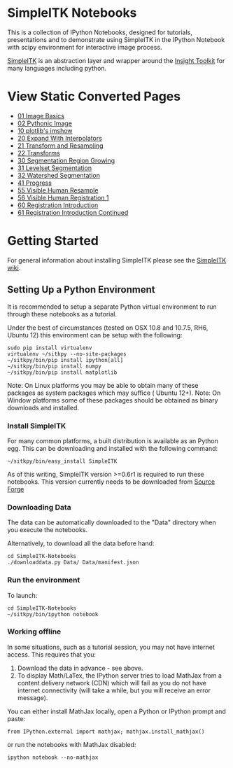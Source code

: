 # SimpleITK Notebooks

This is a collection of IPython Notebooks, designed for tutorials, presentations and to demonstrate using SimpleITK in the IPython Notebook with scipy environment for interactive image process.

[SimpleITK](http://www.simpleitk.org) is an abstraction layer and wrapper around the [Insight Toolkit](http://www.itk.org) for many languages including python.

# View Static Converted Pages

- [01 Image Basics](http://insightsoftwareconsortium.github.io/SimpleITK-Notebooks/01_Image_Basics.html)
- [02 Pythonic Image](http://insightsoftwareconsortium.github.io/SimpleITK-Notebooks/02_Pythonic_Image.html)
- [10 plotlib's imshow](http://insightsoftwareconsortium.github.io/SimpleITK-Notebooks/10_matplotlib's_imshow.html)
- [20 Expand With Interpolators](http://insightsoftwareconsortium.github.io/SimpleITK-Notebooks/20_Expand_With_Interpolators.html)
- [21 Transform and Resampling](http://insightsoftwareconsortium.github.io/SimpleITK-Notebooks/21_Transform_and_Resampling.html)
- [22 Transforms](http://insightsoftwareconsortium.github.io/SimpleITK-Notebooks/22_Transforms.html)
- [30 Segmentation Region Growing](http://insightsoftwareconsortium.github.io/SimpleITK-Notebooks/30_Segmentation_Region_Growing.html)
- [31 Levelset Segmentation](http://insightsoftwareconsortium.github.io/SimpleITK-Notebooks/31_Levelset_Segmentation.html)
- [32 Watershed Segmentation](http://insightsoftwareconsortium.github.io/SimpleITK-Notebooks/32_Watersheds_Segmentation.html)
- [41 Progress](http://insightsoftwareconsortium.github.io/SimpleITK-Notebooks/41_Progress.html)
- [55 Visible Human Resample](http://insightsoftwareconsortium.github.io/SimpleITK-Notebooks/55_VH_Resample.html)
- [56 Visible Human Registration 1](http://insightsoftwareconsortium.github.io/SimpleITK-Notebooks/56_VH_Registration1.html)
- [60 Registration Introduction](http://insightsoftwareconsortium.github.io/SimpleITK-Notebooks/60_RegistrationIntroduction.html)
- [61 Registration Introduction Continued](http://insightsoftwareconsortium.github.io/SimpleITK-Notebooks/61_RegistrationIntroductionContinued.html)

# Getting Started

For general information about installing SimpleITK please see the [SimpleITK wiki](http://www.itk.org/Wiki/ITK/Release_4/SimpleITK/GettingStarted).


## Setting Up a Python Environment

It is recommended to setup a separate Python virtual environment to run through these notebooks as a tutorial.

Under the best of circumstances (tested on OSX 10.8 and 10.7.5, RH6, Ubuntu 12) this environment can be setup with the following:

    sudo pip install virtualenv
    virtualenv ~/sitkpy --no-site-packages
    ~/sitkpy/bin/pip install ipython[all]
    ~/sitkpy/bin/pip install numpy
    ~/sitkpy/bin/pip install matplotlib

Note: On Linux platforms you may be able to obtain many of these packages as system packages which may suffice ( Ubuntu 12+).
Note: On Window platforms some of these packages should be obtained as binary downloads and installed.

### Install SimpleITK

For many common platforms, a built distribution is available as an Python egg. This can be downloading and installed with the following command:

    ~/sitkpy/bin/easy_install SimpleITK


As of this writing, SimpleITK version >=0.6r1 is required to run these notebooks. This version currently needs to be downloaded from [Source Forge](http://sourceforge.net/projects/simpleitk/files/SimpleITK/0.6.rc1/Python/)

### Downloading Data

The data can be automatically downloaded to the "Data" directory when you execute the notebooks.

Alternatively, to download all the data before hand:

    cd SimpleITK-Notebooks
    ./downloaddata.py Data/ Data/manifest.json

### Run the environment

To launch:

    cd SimpleITK-Notebooks
    ~/sitkpy/bin/ipython notebook

### Working offline

In some situations, such as a tutorial session, you may not have internet access. This requires that you:

1. Download the data in advance - see above.
2. To display Math/LaTex, the IPython server tries to load MathJax from a content delivery network (CDN) which will fail as you do not have internet connectivity (will take a while, but you will receive an error message).

You can either install MathJax locally, open a Python or IPython prompt and paste:

    from IPython.external import mathjax; mathjax.install_mathjax()

or run the notebooks with MathJax disabled:

    ipython notebook --no-mathjax

